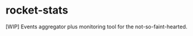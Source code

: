 rocket-stats
============

[WIP] Events aggregator plus monitoring tool for the not-so-faint-hearted.  
